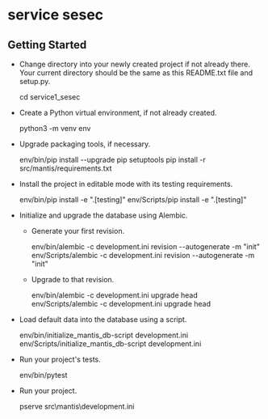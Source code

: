 service sesec
=============

Getting Started
---------------

- Change directory into your newly created project if not already there. Your
  current directory should be the same as this README.txt file and setup.py.

    cd service1_sesec

- Create a Python virtual environment, if not already created.

    python3 -m venv env

- Upgrade packaging tools, if necessary.

    env/bin/pip install --upgrade pip setuptools
    pip install -r src/mantis/requirements.txt  

- Install the project in editable mode with its testing requirements.

    env/bin/pip install -e ".[testing]"
    env/Scripts/pip install -e ".[testing]"

- Initialize and upgrade the database using Alembic.

    - Generate your first revision.

        env/bin/alembic -c development.ini revision --autogenerate -m "init"
        env/Scripts/alembic -c development.ini revision --autogenerate -m "init"

    - Upgrade to that revision.

        env/bin/alembic -c development.ini upgrade head
        env/Scripts/alembic -c development.ini upgrade head

- Load default data into the database using a script.

    env/bin/initialize_mantis_db-script development.ini
    env/Scripts/initialize_mantis_db-script development.ini

- Run your project's tests.

    env/bin/pytest

- Run your project.

    pserve src\mantis\development.ini

